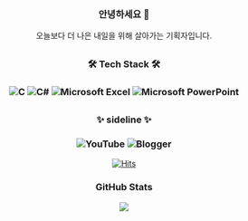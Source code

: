 <h3 align="center">
안녕하세요 👏 
</h3>

<p align="center"> 
오늘보다 더 나은 내일을 위해 살아가는 기획자입니다.
</p>

## <h3 align="center"> 🛠 Tech Stack 🛠 </h3> <h3 align="center"> ![C](https://img.shields.io/badge/c-%2300599C.svg?style=for-the-badge&logo=c&logoColor=white)  ![C#](https://img.shields.io/badge/c%23-%23239120.svg?style=for-the-badge&logo=c-sharp&logoColor=white)  ![Microsoft Excel](https://img.shields.io/badge/Microsoft_Excel-217346?style=for-the-badge&logo=microsoft-excel&logoColor=white) ![Microsoft PowerPoint](https://img.shields.io/badge/Microsoft_PowerPoint-B7472A?style=for-the-badge&logo=microsoft-powerpoint&logoColor=white) </h3>
## <h3 align="center"> ✨ sideline ✨ </h3> <h3 align="center"> 	![YouTube](https://img.shields.io/badge/YouTube-%23FF0000.svg?style=for-the-badge&logo=YouTube&logoColor=white) ![Blogger](https://img.shields.io/badge/Blogger-FF5722?style=for-the-badge&logo=blogger&logoColor=white)


<div align=center>	

[![Hits](https://hits.seeyoufarm.com/api/count/incr/badge.svg?url=https%3A%2F%2Fgithub.com%2FLeeGangMin0524&count_bg=%23948C22&title_bg=%23555555&icon=&icon_color=%23E7E7E7&title=hits&edge_flat=false)](https://hits.seeyoufarm.com)

</div>

<h3 align="center">
GitHub Stats
</h3>


<p align="center"> 
  <img src="https://github-readme-stats.vercel.app/api?username=LeeGangMin0524&theme=vue&show_icons=true"/></a>
</p>
